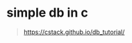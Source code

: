 <!--
 * @Author: 27
 * @LastEditors: 27
 * @Date: 2024-08-15 08:39:09
 * @LastEditTime: 2024-08-15 08:39:29
 * @FilePath: /learn_based_project/simple_db_in_c/doc.md
 * @description: type some description
-->
# simple db in c
> https://cstack.github.io/db_tutorial/
